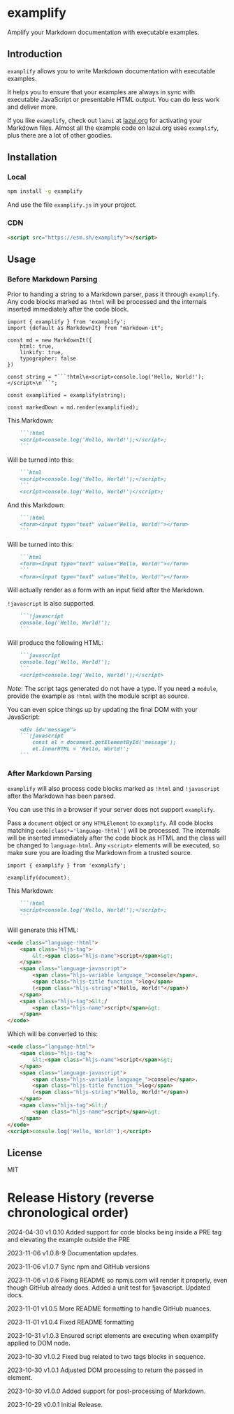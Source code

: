 # examplify

Amplify your Markdown documentation with executable examples.

## Introduction

`examplify` allows you to write Markdown documentation with executable examples.

It helps you to ensure that your examples are always in sync with executable JavaScript or
presentable HTML output. You can do less work and deliver more.

If you like `examplify`, check out `lazui` at [lazui.org](https://lazui.org/lazui.md#examplify-and-showsource) for activating
your Markdown files. Almost all the example code on lazui.org uses `examplify`, plus there are 
a lot of other goodies.

## Installation

### Local

```bash
npm install -g examplify
```

And use the file `examplify.js` in your project.

### CDN

```html
<script src="https://esm.sh/examplify"></script>
```

## Usage

### Before Markdown Parsing

Prior to handing a string to a Markdown parser, pass it through `examplify`. Any code blocks
marked as `!html` will be processed and the internals inserted immediately after the code block.

```
import { examplify } from 'examplify';
import {default as MarkdownIt} from "markdown-it";

const md = new MarkdownIt({
    html: true,
    linkify: true,
    typographer: false
})

const string = "```!html\n<script>console.log('Hello, World!');</script>\n```";

const examplified = examplify(string);

const markedDown = md.render(examplified);
```

This Markdown:

```markdown
    ```!html
    <script>console.log('Hello, World!');</script>;
    ```
```


Will be turned into this:

```markdown
    ```html
    <script>console.log('Hello, World!');</script>;
    ```
    <script>console.log('Hello, World!')</script>;
```

And this Markdown:

```markdown
    ```!html
    <form><input type="text" value="Hello, World!"></form>
    ```
```

Will be turned into this:

```markdown
    ```html
    <form><input type="text" value="Hello, World!"></form>
    ```
    <form><input type="text" value="Hello, World!"></form>
```

Will actually render as a form with an input field after the Markdown.

`!javascript` is also supported.

```markdown
    ```!javascript
    console.log('Hello, World!');
    ```
```

Will produce the following HTML:

```markdown
    ```javascript
    console.log('Hello, World!');
    ```
    <script>console.log('Hello, World!');</script>
```


*Note*: The script tags generated do not have a type. If you need a `module`, provide the example as `!html` with the
module script as source.

You can even spice things up by updating the final DOM with your JavaScript:

```markdown
    <div id="message">
    ```!javascript
        const el = document.getElementById('message');
        el.innerHTML = 'Hello, World!';
    ```
```

### After Markdown Parsing

`examplify` will also process code blocks marked as `!html` and `!javascript` after the Markdown has been parsed.

You can use this in a browser if your server does not support `examplify`.

Pass a `document` object or any `HTMLElement` to `examplify`. All code blocks matching `code[class*='language-!html']`
will be processed. The internals will be inserted immediately after the code block as HTML and the class will be changed to
`language-html`. Any `<script>` elements will be executed, so make sure you are loading the Markdown from a trusted source.

```
import { examplify } from 'examplify';

examplify(document);
```

This Markdown:

```markdown
    ```!html
    <script>console.log('Hello, World!');</script>;
    ```
```


Will generate this HTML:

```html
<code class="language-!html">
    <span class="hljs-tag">
        &lt;<span class="hljs-name">script</span>&gt;
    </span>
    <span class="language-javascript">
        <span class="hljs-variable language_">console</span>.
        <span class="hljs-title function_">log</span>
        (<span class="hljs-string">"Hello, World!"</span>)
    </span>
    <span class="hljs-tag">&lt;/
        <span class="hljs-name">script</span>&gt;
    </span>
</code>
```

Which will be converted to this:

```html
<code class="language-html">
    <span class="hljs-tag">
        &lt;<span class="hljs-name">script</span>&gt;
    </span>
    <span class="language-javascript">
        <span class="hljs-variable language_">console</span>.
        <span class="hljs-title function_">log</span>
        (<span class="hljs-string">"Hello, World!"</span>)
    </span>
    <span class="hljs-tag">&lt;/
        <span class="hljs-name">script</span>&gt;
    </span>
</code>
<script>console.log('Hello, World!');</script>
```


## License

MIT

# Release History (reverse chronological order)

2024-04-30 v1.0.10 Added support for code blocks being inside a PRE tag and elevating the example outside the PRE

2023-11-06 v1.0.8-9 Documentation updates.

2023-11-06 v1.0.7 Sync npm and GitHub versions

2023-11-06 v1.0.6 Fixing README so npmjs.com will render it properly, even though GitHub already does. Added a unit test
for !javascript. Updated docs.

2023-11-01 v1.0.5 More README formatting to handle GitHub nuances.

2023-11-01 v1.0.4 Fixed README formatting

2023-10-31 v1.0.3 Ensured script elements are executing when examplify applied to DOM node.

2023-10-30 v1.0.2 Fixed bug related to two tags blocks in sequence.

2023-10-30 v1.0.1 Adjusted DOM processing to return the passed in element.

2023-10-30 v1.0.0 Added support for post-processing of Markdown.

2023-10-29 v0.0.1 Initial Release.
